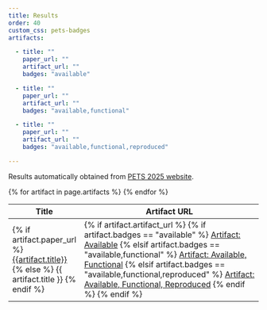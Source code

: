 ```yaml
---
title: Results
order: 40
custom_css: pets-badges
artifacts:

  - title: ""
    paper_url: ""
    artifact_url: ""
    badges: "available"

  - title: ""
    paper_url: ""
    artifact_url: ""
    badges: "available,functional"

  - title: ""
    paper_url: ""
    artifact_url: ""
    badges: "available,functional,reproduced"

---
```


Results automatically obtained from <a href="https://petsymposium.org/2025/paperlist.php">PETS 2025 website</a>.

<table>
  <thead>
    <tr>
      <th>Title</th>
      <th width="350px">Artifact URL</th>
    </tr>
  </thead>
  <tbody>
  {% for artifact in page.artifacts %}
    <tr>
      <td>
        {% if artifact.paper_url %}
          <a href="{{artifact.paper_url}}">{{artifact.title}}</a>
        {% else %}
          {{ artifact.title }}
        {% endif %}
      </td>
      <td>
      {% if artifact.artifact_url %}
        {% if artifact.badges == "available" %}
          <a class="pets-artifact-badge" href="{{artifact.artifact_url}}">Artifact: Available</a>
        {% elsif artifact.badges == "available,functional" %}
          <a class="pets-artifact-badge" href="{{artifact.artifact_url}}">Artifact: Available, Functional</a>
        {% elsif artifact.badges == "available,functional,reproduced" %}
          <a class="pets-artifact-badge" href="{{artifact.artifact_url}}">Artifact: Available, Functional, Reproduced</a>
        {% endif %}
      {% endif %}
      </td>
    </tr>
  {% endfor %}
  </tbody>
</table>

